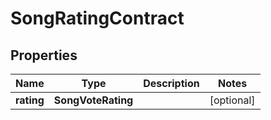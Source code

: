 

# SongRatingContract

## Properties

Name | Type | Description | Notes
------------ | ------------- | ------------- | -------------
**rating** | **SongVoteRating** |  |  [optional]




